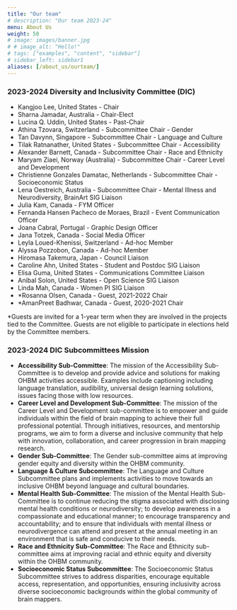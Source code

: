 ```yaml
---
title: "Our team"
# description: "Our team 2023-24"
menu: About Us
weight: 50
# image: images/banner.jpg
# # image_alt: "Hello!"
# tags: ["examples", "content", "sidebar"]
# sidebar_left: sidebar1
aliases: [/about_us/ourteam/]
---
```


### 2023-2024 Diversity and Inclusivity Committee (DIC)

- Kangjoo Lee, United States - Chair
- Sharna Jamadar, Australia - Chair-Elect
- Lucina Q. Uddin, United States - Past-Chair
- Athina Tzovara, Switzerland - Subcommittee Chair - Gender
- Tan Davynn, Singapore - Subcommittee Chair - Language and Culture
- Tilak Ratnanather, United States - Subcommittee Chair - Accessibility
- Alexander Barnett, Canada - Subcommittee Chair - Race and Ethnicity
- Maryam Ziaei, Norway (Australia) - Subcommittee Chair - Career Level and Development
- Christienne Gonzales Damatac, Netherlands - Subcommittee Chair - Socioeconomic Status
- Lena Oestreich, Australia - Subcommittee Chair - Mental Illness and Neurodiversity, BrainArt SIG Liaison
- Julia Kam, Canada - FYM Officer
- Fernanda Hansen Pacheco de Moraes, Brazil - Event Communication Officer
- Joana Cabral, Portugal - Graphic Design Officer
- Jana Totzek, Canada - Social Media Officer
- Leyla Loued-Khenissi, Switzerland - Ad-hoc Member
- Alyssa Pozzobon, Canada - Ad-hoc Member
- Hiromasa Takemura, Japan - Council Liaison
- Caroline Ahn, United States - Student and Postdoc SIG Liaison
- Elisa Guma, United States - Communications Committee Liaison
- Anibal Solon, United States - Open Science SIG Liaison
- Linda Mah, Canada - Women PI SIG Liaison
- *Rosanna Olsen, Canada - Guest, 2021-2022 Chair
- *AmanPreet Badhwar, Canada - Guest, 2020-2021 Chair

*Guests are invited for a 1-year term when they are involved in the projects tied to the Committee. Guests are not eligible to participate in elections held by the Committee members. 


### 2023-2024 DIC Subcommittees Mission

- <b>Accessibility Sub-Committee</b>: The mission of the Accessibility Sub-Committee is to develop and provide advice and solutions for making OHBM activities accessible. Examples include captioning including language translation, audibility, universal design learning solutions, issues facing those with low resources.
- <b>Career Level and Development Sub-Committee</b>: The mission of the Career Level and Development sub-committee is to empower and guide individuals within the field of brain mapping to achieve their full professional potential. Through initiatives, resources, and mentorship programs, we aim to form a diverse and inclusive community that help with innovation, collaboration, and career progression in brain mapping research.
- <b>Gender Sub-Committee</b>: The Gender sub-committee aims at improving gender equity and diversity within the OHBM community.
- <b>Language & Culture Subcommittee</b>: The Language and Culture Subcommittee plans and implements activities to move towards an inclusive OHBM beyond language and cultural boundaries.
- <b>Mental Health Sub-Committee</b>: The mission of the Mental Health Sub-Committee is to continue reducing the stigma associated with disclosing mental health conditions or neurodiversity; to develop awareness in a compassionate and educational manner; to encourage transparency and accountability; and to ensure that individuals with mental illness or neurodivergence can attend and present at the annual meeting in an environment that is safe and conducive to their needs.
- <b>Race and Ethnicity Sub-Committee</b>: The Race and Ethnicity sub-committee aims at improving racial and ethnic equity and diversity within the OHBM community.
- <b>Socioeconomic Status Subcommittee</b>: The Socioeconomic Status Subcommittee strives to address disparities, encourage equitable access, representation, and opportunities, ensuring inclusivity across diverse socioeconomic backgrounds within the global community of brain mappers.
